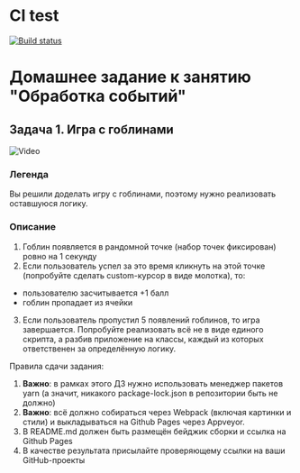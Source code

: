 # CI test
[![Build status](https://ci.appveyor.com/api/projects/status/6rgmuwgdtegcgbjq?svg=true)](https://ci.appveyor.com/project/Natasha01013/ahj-hw3-task1-play-with-goblin)


# Домашнее задание к занятию "Обработка событий" 
## Задача 1. Игра с гоблинами 

![Video](https://github.com/netology-code/ahj-homeworks/blob/AHJ-50/dom/pic/GracefulMiniatureBustard-small.gif)   

### Легенда  
Вы решили доделать игру с гоблинами, поэтому нужно реализовать оставшуюся логику.  

### Описание  
1. Гоблин появляется в рандомной точке (набор точек фиксирован) ровно на 1 секунду
2. Если пользователь успел за это время кликнуть на этой точке (попробуйте сделать custom-курсор в виде молотка), то:
- пользователю засчитывается +1 балл
- гоблин пропадает из ячейки
3. Если пользователь пропустил 5 появлений гоблинов, то игра завершается.
Попробуйте реализовать всё не в виде единого скрипта, а разбив приложение на классы, каждый из которых ответственен за определённую логику.  


Правила сдачи задания:  

1. **Важно**: в рамках этого ДЗ нужно использовать менеджер пакетов yarn (а значит, никакого package-lock.json в репозитории быть не должно)  
2. **Важно**: всё должно собираться через Webpack (включая картинки и стили) и выкладываться на Github Pages через Appveyor.  
3. В README.md должен быть размещён бейджик сборки и ссылка на Github Pages  
4. В качестве результата присылайте проверяющему ссылки на ваши GitHub-проекты   